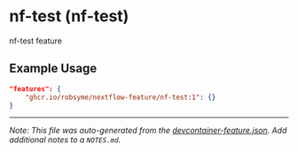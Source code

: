 
# nf-test (nf-test)

nf-test feature

## Example Usage

```json
"features": {
    "ghcr.io/robsyme/nextflow-feature/nf-test:1": {}
}
```





---

_Note: This file was auto-generated from the [devcontainer-feature.json](https://github.com/robsyme/nextflow-feature/blob/main/src/nf-test/devcontainer-feature.json).  Add additional notes to a `NOTES.md`._
